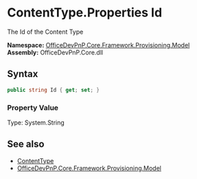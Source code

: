 # ContentType.Properties Id
The Id of the Content Type  

**Namespace:** [OfficeDevPnP.Core.Framework.Provisioning.Model](OfficeDevPnP.Core.Framework.Provisioning.Model.md)  
**Assembly:** OfficeDevPnP.Core.dll  
## Syntax
```C#
public string Id { get; set; }
```

### Property Value
Type: System.String  

## See also
- [ContentType](OfficeDevPnP.Core.Framework.Provisioning.Model.ContentType.md) 
- [OfficeDevPnP.Core.Framework.Provisioning.Model](OfficeDevPnP.Core.Framework.Provisioning.Model.md)

